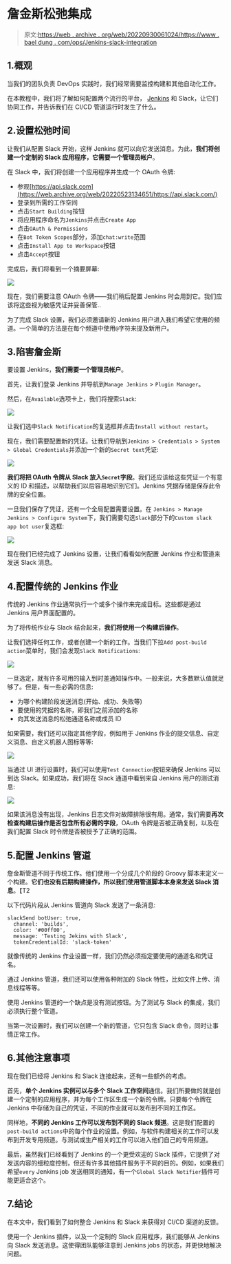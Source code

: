 # 詹金斯松弛集成

> 原文:[https://web . archive . org/web/20220930061024/https://www . bael dung . com/ops/Jenkins-slack-integration](https://web.archive.org/web/20220930061024/https://www.baeldung.com/ops/jenkins-slack-integration)

## 1.概观

当我们的团队负责 DevOps 实践时，我们经常需要监控构建和其他自动化工作。

在本教程中，我们将了解如何配置两个流行的平台， [Jenkins](/web/20220523134651/https://www.baeldung.com/jenkins-pipelines) 和 Slack，让它们协同工作，并告诉我们在 CI/CD 管道运行时发生了什么。

## 2.设置松弛时间

让我们从配置 Slack 开始，这样 Jenkins 就可以向它发送消息。为此，**我们将创建一个定制的 Slack 应用程序，它需要一个管理员帐户**。

在 Slack 中，我们将创建一个应用程序并生成一个 OAuth 令牌:

*   参观[https://api.slack.com](https://web.archive.org/web/20220523134651/https://api.slack.com/)
*   登录到所需的工作空间
*   点击`Start Building`按钮
*   将应用程序命名为`Jenkins`并点击`Create App`
*   点击`OAuth & Permissions`
*   在`Bot Token Scopes`部分，添加`chat:write`范围
*   点击`Install App to Workspace`按钮
*   点击`Accept`按钮

完成后，我们将看到一个摘要屏幕:

[![](img/1c7831c2a3fca9d444dbad0b9211f23d.png)](/web/20220523134651/https://www.baeldung.com/wp-content/uploads/2020/02/jenkins-slack-token.jpg)

现在，我们需要注意 OAuth 令牌——我们稍后配置 Jenkins 时会用到它。我们应该将这些视为敏感凭证并妥善保管..

为了完成 Slack 设置，我们必须邀请新的 Jenkins 用户进入我们希望它使用的频道。一个简单的方法是在每个频道中使用`@`字符来提及新用户。

## 3.陷害詹金斯

要设置 Jenkins，**我们需要一个管理员帐户**。

首先，让我们登录 Jenkins 并导航到`Manage Jenkins` > `Plugin Manager`。

然后，在`Available`选项卡上，我们将搜索`Slack`:

[![](img/71822688535ede39bc0a7ba7efb8d876.png)](/web/20220523134651/https://www.baeldung.com/wp-content/uploads/2020/02/jenkins-slack-install-plugin-scaled-e1580765642153.jpg)

让我们选中`Slack Notification`的复选框并点击`Install without restart`。

现在，我们需要配置新的凭证。让我们导航到`Jenkins > Credentials > System > Global Credentials`并添加一个新的`Secret text`凭证:

[![](img/9a1cc230d16d110f1dae556c6b32b321.png)](/web/20220523134651/https://www.baeldung.com/wp-content/uploads/2020/02/jenkins-slack-credential-e1580765880727.jpg)

**我们将把 OAuth 令牌从 Slack 放入`Secret`字段**。我们还应该给这些凭证一个有意义的 ID 和描述，以帮助我们以后容易地识别它们。Jenkins 凭据存储是保存此令牌的安全位置。

一旦我们保存了凭证，还有一个全局配置需要设置。在 `Jenkins > Manage Jenkins > Configure System`下，我们需要勾选`Slack`部分下的`Custom slack app bot user`复选框:

[![](img/90348b33711770fa1dc51063fd5c2cf7.png)](/web/20220523134651/https://www.baeldung.com/wp-content/uploads/2020/02/jenkins-slack-settings-custom-bot-checkbox.jpg)

现在我们已经完成了 Jenkins 设置，让我们看看如何配置 Jenkins 作业和管道来发送 Slack 消息。

## 4.配置传统的 Jenkins 作业

传统的 Jenkins 作业通常执行一个或多个操作来完成目标。这些都是通过 Jenkins 用户界面配置的。

为了将传统作业与 Slack 结合起来，**我们将使用一个构建后操作**。

让我们选择任何工作，或者创建一个新的工作。当我们下拉`Add post-build action`菜单时，我们会发现`Slack Notifications`:

[![](img/41049d9d6deb69a3544b702471b2b644.png)](/web/20220523134651/https://www.baeldung.com/wp-content/uploads/2020/02/jenkins-slack-post-build-action-dropdown.jpg)

一旦选定，就有许多可用的输入到时差通知操作中。一般来说，大多数默认值就足够了。但是，有一些必需的信息:

*   为哪个构建阶段发送消息(开始、成功、失败等)
*   要使用的凭据的名称，即我们之前添加的名称
*   向其发送消息的松弛通道名称或成员 ID

如果需要，我们还可以指定其他字段，例如用于 Jenkins 作业的提交信息、自定义消息、自定义机器人图标等等:

[![](img/751a7945e3037f7cc88757dba1ee81bf.png)](/web/20220523134651/https://www.baeldung.com/wp-content/uploads/2020/02/jenkins-slack-post-build-action-e1581097021283.jpg)

当通过 UI 进行设置时，我们可以使用`Test Connection`按钮来确保 Jenkins 可以到达 Slack。如果成功，我们将在 Slack 通道中看到来自 Jenkins 用户的测试消息:

[![](img/2aed94fd9969f7ab5786a46cae5adee3.png)](/web/20220523134651/https://www.baeldung.com/wp-content/uploads/2020/02/jenkins-slack-test-message-success.png)

如果该消息没有出现，Jenkins 日志文件对故障排除很有用。通常，我们需要**再次检查构建后操作是否包含所有必需的字段**，OAuth 令牌是否被正确复制，以及在我们配置 Slack 时令牌是否被授予了正确的范围。

## 5.配置 Jenkins 管道

詹金斯管道不同于传统工作。他们使用一个分成几个阶段的 Groovy 脚本来定义一个构建。**它们也没有后期构建操作，所以我们使用管道脚本本身来发送 Slack 消息**。【T2

以下代码片段从 Jenkins 管道向 Slack 发送了一条消息:

```
slackSend botUser: true, 
  channel: 'builds', 
  color: '#00ff00', 
  message: 'Testing Jekins with Slack', 
  tokenCredentialId: 'slack-token'
```

就像传统的 Jenkins 作业设置一样，我们仍然必须指定要使用的通道名和凭证名。

通过 Jenkins 管道，我们还可以使用各种附加的 Slack 特性，比如文件上传、消息线程等等。

使用 Jenkins 管道的一个缺点是没有测试按钮。为了测试与 Slack 的集成，我们必须执行整个管道。

当第一次设置时，我们可以创建一个新的管道，它只包含 Slack 命令，同时让事情正常工作。

## 6.其他注意事项

现在我们已经将 Jenkins 和 Slack 连接起来，还有一些额外的考虑。

首先，**单个 Jenkins 实例可以与多个 Slack 工作空间**通信。我们所要做的就是创建一个定制的应用程序，并为每个工作区生成一个新的令牌。只要每个令牌在 Jenkins 中存储为自己的凭证，不同的作业就可以发布到不同的工作区。

同样地，**不同的 Jenkins 工作可以发布到不同的 Slack 频道**。这是我们配置的`post-build actions`中的每个作业的设置。例如，与软件构建相关的工作可以发布到开发专用频道。与测试或生产相关的工作可以进入他们自己的专用频道。

最后，虽然我们已经看到了 Jenkins 的一个更受欢迎的 Slack 插件，它提供了对发送内容的细粒度控制，但还有许多其他插件服务于不同的目的。例如，如果我们希望`every` Jenkins job 发送相同的通知，有一个`Global Slack Notifier`插件可能更适合这个。

## 7.结论

在本文中，我们看到了如何整合 Jenkins 和 Slack 来获得对 CI/CD 渠道的反馈。

使用一个 Jenkins 插件，以及一个定制的 Slack 应用程序，我们能够从 Jenkins 向 Slack 发送消息。这使得团队能够注意到 Jenkins jobs 的状态，并更快地解决问题。